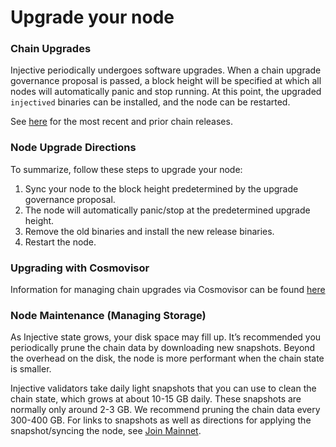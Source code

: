# Upgrade your node

### Chain Upgrades

Injective periodically undergoes software upgrades. When a chain upgrade governance proposal is passed, a block height will be specified at which all nodes will automatically panic and stop running. At this point, the upgraded `injectived` binaries can be installed, and the node can be restarted.

See [here](https://github.com/InjectiveLabs/injective-chain-releases/releases) for the most recent and prior chain releases.

### Node Upgrade Directions

To summarize, follow these steps to upgrade your node:

1. Sync your node to the block height predetermined by the upgrade governance proposal.
2. The node will automatically panic/stop at the predetermined upgrade height.
3. Remove the old binaries and install the new release binaries.
4. Restart the node.

### Upgrading with Cosmovisor

Information for managing chain upgrades via Cosmovisor can be found [here](./cosmovisor.md)

### Node Maintenance (Managing Storage)

As Injective state grows, your disk space may fill up. It’s recommended you periodically prune the chain data by downloading new snapshots. Beyond the overhead on the disk, the node is more performant when the chain state is smaller.

Injective validators take daily light snapshots that you can use to clean the chain state, which grows at about 10-15 GB daily. These snapshots are normally only around 2-3 GB. We recommend pruning the chain data every 300-400 GB. For links to snapshots as well as directions for applying the snapshot/syncing the node, see [Join Mainnet](join-a-network.md).
